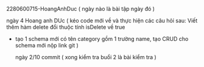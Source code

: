 

2280600715-HoangAnhDuc ( ngày nào là bài tập ngày đó )



ngày 4 Hoang anh DUc
(
kéo code mới về và thực hiện các câu hỏi sau:
Viết thêm hàm delete đổi thuộc tính isDelete về true

- tạo 1 schema mới có tên category gồm 1 trường name, tạo CRUD cho schema mới
  nộp link git
  )


  ngày 2/10 commit ( xong kiểm tra buổi 2 là bài kiểm tra )


